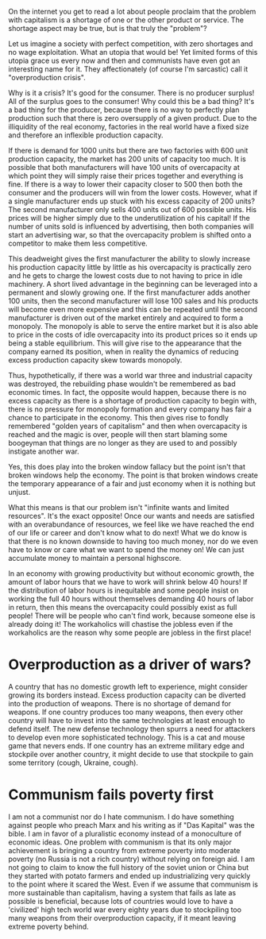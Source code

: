 On the internet you get to read a lot about people proclaim that the problem with capitalism is a shortage of one or the other product or service. The shortage aspect may be true, but is that truly the "problem"?

Let us imagine a society with perfect competition, with zero shortages and no wage exploitation. What an utopia that would be! Yet limited forms of this utopia grace us every now and then and communists have even got an interesting name for it. They affectionately (of course I'm sarcastic) call it "overproduction crisis".

Why is it a crisis? It's good for the consumer. There is no producer surplus! All of the surplus goes to the consumer! Why could this be a bad thing? It's a bad thing for the producer, because there is no way to perfectly plan production such that there is zero oversupply of a given product. Due to the illiquidity of the real economy, factories in the real world have a fixed size and therefore an inflexible production capacity.

If there is demand for 1000 units but there are two factories with 600 unit production capacity, the market has 200 units of capacity too much. It is possible that both manufacturers will have 100 units of overcapacity at which point they will simply raise their prices together and everything is fine. If there is a way to lower their capacity closer to 500 then both the consumer and the producers will win from the lower costs. However, what if a single manufacturer ends up stuck with his excess capacity of 200 units? The second manufacturer only sells 400 units out of 600 possible units. His prices will be higher simply due to the underutilization of his capital! If the number of units sold is influenced by advertising, then both companies will start an advertising war, so that the overcapacity problem is shifted onto a competitor to make them less competitive.

This deadweight gives the first manufacturer the ability to slowly increase his production capacity little by little as his overcapacity is practically zero and he gets to charge the lowest costs due to not having to price in idle machinery. A short lived advantage in the beginning can be leveraged into a permanent and slowly growing one. If the first manufacturer adds another 100 units, then the second manufacturer will lose 100 sales and his products will become even more expensive and this can be repeated until the second manufacturer is driven out of the market entirely and acquired to form a monopoly. The monopoly is able to serve the entire market but it is also able to price in the costs of idle overcapacity into its product prices so it ends up being a stable equilibrium. This will give rise to the appearance that the company earned its position, when in reality the dynamics of reducing excess production capacity skew towards monopoly.

Thus, hypothetically, if there was a world war three and industrial capacity was destroyed, the rebuilding phase wouldn't be remembered as bad economic times. In fact, the opposite would happen, because there is no excess capacity as there is a shortage of production capacity to begin with, there is no pressure for monopoly formation and every company has fair a chance to participate in the economy. This then gives rise to fondly remembered "golden years of capitalism" and then when overcapacity is reached and the magic is over, people will then start blaming some boogeyman that things are no longer as they are used to and possibly instigate another war.

Yes, this does play into the broken window fallacy but the point isn't that broken windows help the economy. The point is that broken windows create the temporary appearance of a fair and just economy when it is nothing but unjust.

What this means is that our problem isn't "infinite wants and limited resources". It's the exact opposite! Once our wants and needs are satisfied with an overabundance of resources, we feel like we have reached the end of our life or career and don't know what to do next! What we do know is that there is no known downside to having too much money, nor do we even have to know or care what we want to spend the money on! We can just accumulate money to maintain a personal highscore.

In an economy with growing productivity but without economic growth, the amount of labor hours that we have to work will shrink below 40 hours! If the distribution of labor hours is inequitable and some people insist on working the full 40 hours without themselves demanding 40 hours of labor in return, then this means the overcapacity could possibly exist as full people! There will be people who can't find work, because someone else is already doing it! The workaholics will chastise the jobless even if the workaholics are the reason why some people are jobless in the first place!

# Overproduction as a driver of wars?

A country that has no domestic growth left to experience, might consider growing its borders instead. Excess production capacity can be diverted into the production of weapons. There is no shortage of demand for weapons. If one country produces too many weapons, then every other country will have to invest into the same technologies at least enough to defend itself. The new defense technology then spurrs a need for attackers to develop even more sophisticated technology. This is a cat and mouse game that nevers ends. If one country has an extreme military edge and stockpile over another country, it might decide to use that stockpile to gain some territory (cough, Ukraine, cough).

# Communism fails poverty first

I am not a communist nor do I hate communism. I do have something against people who preach Marx and his writing as if "Das Kapital" was the bible. I am in favor of a pluralistic economy instead of a monoculture of economic ideas. One problem with communism is that its only major achievement is bringing a country from extreme poverty into moderate poverty (no Russia is not a rich country) without relying on foreign aid. I am not going to claim to know the full history of the soviet union or China but they started with potato farmers and ended up industrializing very quickly to the point where it scared the West. Even if we assume that communism is more sustainable than capitalism, having a system that fails as late as possible is beneficial, because lots of countries would love to have a 'civilized' high tech world war every eighty years due to stockpiling too many weapons from their overproduction capacity, if it meant leaving extreme poverty behind.